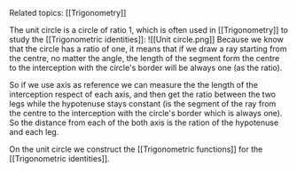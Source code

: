 
Related topics: [[Trigonometry]]

The unit circle is a circle of ratio 1, which is often used in [[Trigonometry]] to study the [[Trigonometric identities]]:
![[Unit circle.png]]
Because we know that the circle has a ratio of one, it means that if we draw a ray starting from the centre, no matter the angle, the length of the segment form the centre to the interception with the circle's border will be always one (as the ratio).

So if we use axis as reference we can measure the the length of the interception respect of each axis, and then get the ratio between the two legs while the hypotenuse stays constant (is the segment of the ray from the centre to the interception with the circle's border which is always one). So the distance from each of the both axis is the ration of the hypotenuse and each leg.

On the unit circle we construct the [[Trigonometric functions]] for the [[Trigonometric identities]].